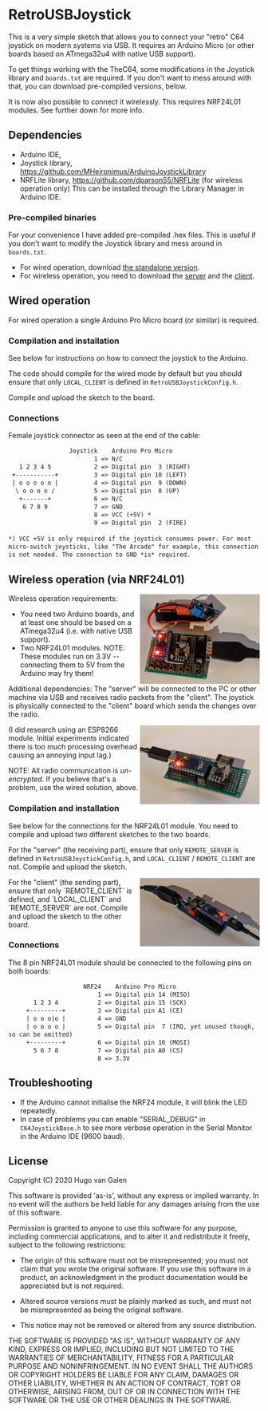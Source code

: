 # RetroUSBJoystick

This is a very simple sketch that allows you to connect your "retro" C64 joystick on modern systems via USB. It requires an Arduino Micro (or other boards based on ATmega32u4 with native USB support). 

To get things working with the TheC64, some modifications in the Joystick library and `boards.txt` are required. If you don't want to mess around with that, you can download pre-compiled versions, below.

It is now also possible to connect it wirelessly. This requires NRF24L01 modules. See further down for more info.


## Dependencies

- Arduino IDE,
- Joystick library, https://github.com/MHeironimus/ArduinoJoystickLibrary
- NRFLite library, https://github.com/dparson55/NRFLite (for wireless operation only) This can be installed through the Library Manager in Arduino IDE.

### Pre-compiled binaries

For your convenience I have added pre-compiled .hex files. This is useful if you don't want to modify the Joystick library and mess around in `boards.txt`.
- For wired operation, download [the standalone version](https://raw.githubusercontent.com/hugovangalen/RetroUSBJoystick/master/precompiled/RetroUSBJoystick_STANDALONE.ino.leonardo.hex).
- For wireless operation, you need to download the [server](https://raw.githubusercontent.com/hugovangalen/RetroUSBJoystick/master/precompiled/RetroUSBJoystick_SERVER.ino.leonardo.hex) and the [client](https://raw.githubusercontent.com/hugovangalen/RetroUSBJoystick/master/precompiled/RetroUSBJoystick_CLIENT.ino.leonardo.hex).


## Wired operation

For wired operation a single Arduino Pro Micro board (or similar) is required. 

### Compilation and installation

See below for instructions on how to connect the joystick to the Arduino. 

The code should compile for the wired mode by default but you should ensure that only `LOCAL_CLIENT` is defined in `RetroUSBJoystickConfig.h`.

Compile and upload the sketch to the board.

### Connections

Female joystick connector as seen at the end of the cable:
```
                 Joystick    Arduino Pro Micro
                        1 => N/C
   1 2 3 4 5            2 => Digital pin  3 (RIGHT)
 +-----------+          3 => Digital pin 10 (LEFT)
 | o o o o o |          4 => Digital pin  9 (DOWN)
  \ o o o o /           5 => Digital pin  8 (UP)
   +-------+            6 => N/C
    6 7 8 9             7 => GND
                        8 => VCC (+5V) *
                        9 => Digital pin  2 (FIRE)
                        
*) VCC +5V is only required if the joystick consumes power. For most micro-switch joysticks, like "The Arcade" for example, this connection is not needed. The connection to GND *is* required.
```

## Wireless operation (via NRF24L01)
<img align="right" width="240" src="https://raw.githubusercontent.com/hugovangalen/RetroUSBJoystick/master/img/client_with_buttons.png" title="Remote client with 7 extra buttons" alt="Remote Client with extra buttons" />

Wireless operation requirements:

- You need two Arduino boards, and at least one should be based on a ATmega32u4 (i.e. with native USB support). 
- Two NRF24L01 modules. NOTE: These modules run on 3.3V -- connecting them to 5V from the Arduino may fry them!

Additional dependencies:
The "server" will be connected to the PC or other machine via USB and receives radio packets from the "client".
The joystick is physically connected to the "client" board which sends the changes over the radio.

<img align="right" width="240" src="https://raw.githubusercontent.com/hugovangalen/RetroUSBJoystick/master/img/server.png" alt="Remote Server" title="Remote server" />
(I did research using an ESP8266 module. Initial experiments indicated there is too much processing overhead causing an annoying input lag.)

NOTE: All radio communication is *un-encrypted*. If you believe that's a problem, use the wired solution, above.

### Compilation and installation
See below for the connections for the NRF24L01 module. You need to compile and upload two different sketches to the two boards.

For the "server" (the receiving part), ensure that only `REMOTE_SERVER` is defined in `RetroUSBJoystickConfig.h`, and `LOCAL_CLIENT` / `REMOTE_CLIENT` are not. Compile and upload the sketch.

<img align="right" width="240" src="https://raw.githubusercontent.com/hugovangalen/RetroUSBJoystick/master/img/client.png" alt="Remote Client" title="Remote client" />
For the "client" (the sending part), ensure that only `REMOTE_CLIENT` is defined, and `LOCAL_CLIENT` and `REMOTE_SERVER` are not. Compile and upload the sketch to the other board.

### Connections

The 8 pin NRF24L01 module should be connected to the following pins on both boards:
```
                     NRF24    Arduino Pro Micro
                         1 => Digital pin 14 (MISO)
       1 2 3 4           2 => Digital pin 15 (SCK)
     +---------+         3 => Digital pin A1 (CE)
     | o o o|o |         4 => GND
     | o o o o |         5 => Digital pin  7 (IRQ, yet unused though, so can be omitted)
     +---------+         6 => Digital pin 16 (MOSI)
       5 6 7 8           7 => Digital pin A0 (CS)
                         8 => 3.3V
```

## Troubleshooting

- If the Arduino cannot initialise the NRF24 module, it will blink the LED repeatedly.
- In case of problems you can enable "SERIAL_DEBUG" in `C64JoystickBase.h` to see more verbose operation in the Serial Monitor in the Arduino IDE (9600 baud).

## License

Copyright (C) 2020 Hugo van Galen

This software is provided 'as-is', without any express or implied warranty. In no event will the authors be held liable for any damages arising from the use of this software.

Permission is granted to anyone to use this software for any purpose, including commercial applications, and to alter it and redistribute it freely, subject to the following restrictions:

- The origin of this software must not be misrepresented; you must not claim that you wrote the original software. If you use this software in a product, an acknowledgment in the product documentation would be appreciated but is not required.

- Altered source versions must be plainly marked as such, and must not be misrepresented as being the original software.

- This notice may not be removed or altered from any source distribution.

THE SOFTWARE IS PROVIDED "AS IS", WITHOUT WARRANTY OF ANY KIND, EXPRESS OR IMPLIED, INCLUDING BUT NOT LIMITED TO THE WARRANTIES OF MERCHANTABILITY, FITNESS FOR A PARTICULAR PURPOSE AND NONINFRINGEMENT. IN NO EVENT SHALL THE AUTHORS OR COPYRIGHT HOLDERS BE LIABLE FOR ANY CLAIM, DAMAGES OR OTHER LIABILITY, WHETHER IN AN ACTION OF CONTRACT, TORT OR OTHERWISE, ARISING FROM, OUT OF OR IN CONNECTION WITH THE SOFTWARE OR THE USE OR OTHER DEALINGS IN THE SOFTWARE.

